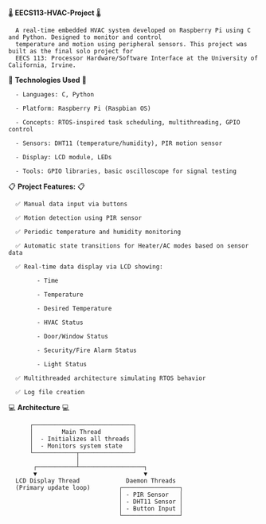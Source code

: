 🌡️ **EECS113-HVAC-Project** 🌡️

      A real-time embedded HVAC system developed on Raspberry Pi using C and Python. Designed to monitor and control 
      temperature and motion using peripheral sensors. This project was built as the final solo project for 
      EECS 113: Processor Hardware/Software Interface at the University of California, Irvine.


🔌 **Technologies Used** 🔌

      - Languages: C, Python
      
      - Platform: Raspberry Pi (Raspbian OS)

      - Concepts: RTOS-inspired task scheduling, multithreading, GPIO control

      - Sensors: DHT11 (temperature/humidity), PIR motion sensor

      - Display: LCD module, LEDs

      - Tools: GPIO libraries, basic oscilloscope for signal testing


📋 **Project Features:** 📋

      ✅ Manual data input via buttons

      ✅ Motion detection using PIR sensor

      ✅ Periodic temperature and humidity monitoring 

      ✅ Automatic state transitions for Heater/AC modes based on sensor data

      ✅ Real-time data display via LCD showing:

            - Time
      
            - Temperature      
      
            - Desired Temperature
      
            - HVAC Status
      
            - Door/Window Status
      
            - Security/Fire Alarm Status
      
            - Light Status

      ✅ Multithreaded architecture simulating RTOS behavior

      ✅ Log file creation


💻 **Architecture** 💻

          ┌────────────────────────────┐
          │        Main Thread         │
          │  - Initializes all threads │
          │  - Monitors system state   │
          └────────────┬───────────────┘
                       │
           ┌───────────┴──────────────────┐
           ▼                              ▼
      LCD Display Thread             Daemon Threads
      (Primary update loop)        ┌────────────────┐
                                   │ - PIR Sensor   │
                                   │ - DHT11 Sensor │
                                   │ - Button Input │
                                   └────────────────┘

